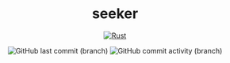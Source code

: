 <div align="center">

<h1>seeker</h1>

[![Rust](https://github.com/jamadaha/seeker/actions/workflows/rust.yml/badge.svg)](https://github.com/jamadaha/seeker/actions/workflows/rust.yml)

![GitHub last commit (branch)](https://img.shields.io/github/last-commit/jamadaha/seeker/master)
![GitHub commit activity (branch)](https://img.shields.io/github/commit-activity/m/jamadaha/seeker)
